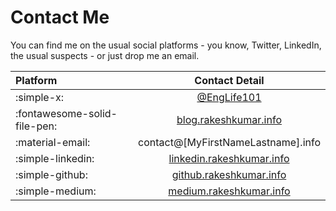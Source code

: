# Contact Me

You can find me on the usual social platforms - you know, Twitter, LinkedIn, the usual suspects - or just drop me an email.

| Platform                     |                         Contact Detail                         |
| :--------------------------- | :------------------------------------------------------------: |
| :simple-x:                   |            [@EngLife101](https://x.com/englife101)             |
| :fontawesome-solid-file-pen: |     [blog.rakeshkumar.info](https://blog.rakeshkumar.info)     |
| :material-email:             |              contact@\[MyFirstNameLastname\].info              |
| :simple-linkedin:            | [linkedin.rakeshkumar.info](https://linkedin.rakeshkumar.info) |
| :simple-github:              |   [github.rakeshkumar.info](https://github.rakeshkumar.info)   |
| :simple-medium:              |   [medium.rakeshkumar.info](https://medium.rakeshkumar.info)   |
